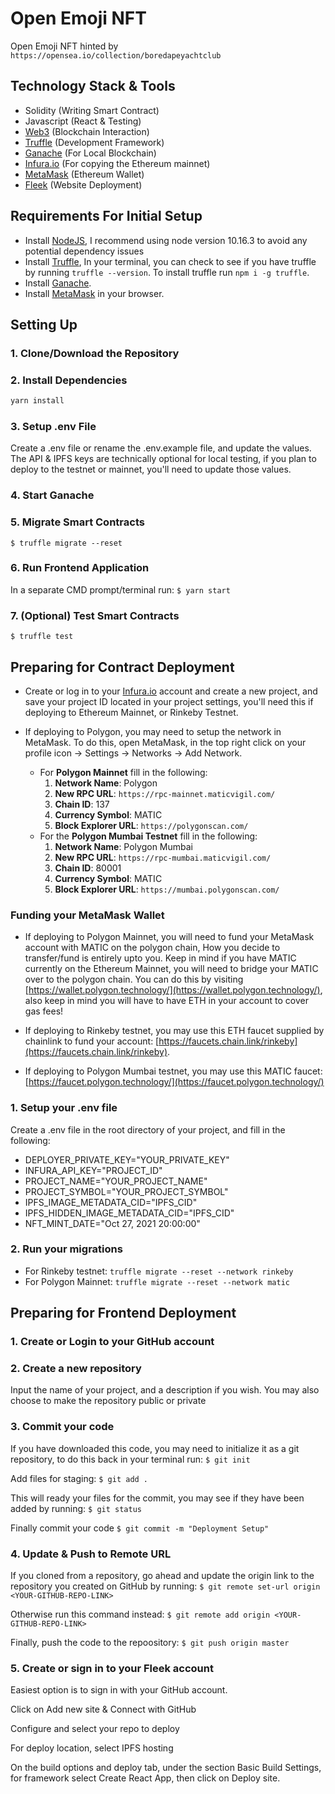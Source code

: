 # Open Emoji NFT

Open Emoji NFT hinted by `https://opensea.io/collection/boredapeyachtclub`

## Technology Stack & Tools

- Solidity (Writing Smart Contract)
- Javascript (React & Testing)
- [Web3](https://web3js.readthedocs.io/en/v1.5.2/) (Blockchain Interaction)
- [Truffle](https://www.trufflesuite.com/docs/truffle/overview) (Development Framework)
- [Ganache](https://www.trufflesuite.com/ganache) (For Local Blockchain)
- [Infura.io](https://infura.io/) (For copying the Ethereum mainnet)
- [MetaMask](https://metamask.io/) (Ethereum Wallet)
- [Fleek](https://fleek.co/) (Website Deployment)

## Requirements For Initial Setup

- Install [NodeJS](https://nodejs.org/en/), I recommend using node version 10.16.3 to avoid any potential dependency issues
- Install [Truffle](https://www.trufflesuite.com/docs/truffle/overview), In your terminal, you can check to see if you have truffle by running `truffle --version`. To install truffle run `npm i -g truffle`.
- Install [Ganache](https://www.trufflesuite.com/ganache).
- Install [MetaMask](https://metamask.io/) in your browser.

## Setting Up

### 1. Clone/Download the Repository

### 2. Install Dependencies

```bash
yarn install
```

### 3. Setup .env File

Create a .env file or rename the .env.example file, and update the values. The API & IPFS keys are technically optional for local testing, if you plan to deploy to the testnet or mainnet, you'll need to update those values.

### 4. Start Ganache

### 5. Migrate Smart Contracts

`$ truffle migrate --reset`

### 6. Run Frontend Application

In a separate CMD prompt/terminal run:
`$ yarn start`

### 7. (Optional) Test Smart Contracts

`$ truffle test`

## Preparing for Contract Deployment

- Create or log in to your [Infura.io](https://infura.io/login) account and create a new project, and save your project ID located in your project settings, you'll need this if deploying to Ethereum Mainnet, or Rinkeby Testnet.

- If deploying to Polygon, you may need to setup the network in MetaMask. To do this, open MetaMask, in the top right click on your profile icon -> Settings -> Networks -> Add Network.
  - For **Polygon Mainnet** fill in the following:
    1. **Network Name**: Polygon
    2. **New RPC URL**: `https://rpc-mainnet.maticvigil.com/`
    3. **Chain ID**: 137
    4. **Currency Symbol**: MATIC
    5. **Block Explorer URL**: `https://polygonscan.com/`
  - For the **Polygon Mumbai Testnet** fill in the following:
    1. **Network Name**: Polygon Mumbai
    2. **New RPC URL**: `https://rpc-mumbai.maticvigil.com/`
    3. **Chain ID**: 80001
    4. **Currency Symbol**: MATIC
    5. **Block Explorer URL**: `https://mumbai.polygonscan.com/`

### Funding your MetaMask Wallet

- If deploying to Polygon Mainnet, you will need to fund your MetaMask account with MATIC on the polygon chain, How you decide to transfer/fund is entirely upto you. Keep in mind if you have MATIC currently on the Ethereum Mainnet, you will need to bridge your MATIC over to the polygon chain. You can do this by visiting [https://wallet.polygon.technology/](https://wallet.polygon.technology/), also keep in mind you will have to have ETH in your account to cover gas fees!

- If deploying to Rinkeby testnet, you may use this ETH faucet supplied by chainlink to fund your account: [https://faucets.chain.link/rinkeby](https://faucets.chain.link/rinkeby).

- If deploying to Polygon Mumbai testnet, you may use this MATIC faucet: [https://faucet.polygon.technology/](https://faucet.polygon.technology/)

### 1. Setup your .env file

Create a .env file in the root directory of your project, and fill in the following:

- DEPLOYER_PRIVATE_KEY="YOUR_PRIVATE_KEY"
- INFURA_API_KEY="PROJECT_ID"
- PROJECT_NAME="YOUR_PROJECT_NAME"
- PROJECT_SYMBOL="YOUR_PROJECT_SYMBOL"
- IPFS_IMAGE_METADATA_CID="IPFS_CID"
- IPFS_HIDDEN_IMAGE_METADATA_CID="IPFS_CID"
- NFT_MINT_DATE="Oct 27, 2021 20:00:00"

### 2. Run your migrations

- For Rinkeby testnet: `truffle migrate --reset --network rinkeby`
- For Polygon Mainnet: `truffle migrate --reset --network matic`

## Preparing for Frontend Deployment

### 1. Create or Login to your GitHub account

### 2. Create a new repository

Input the name of your project, and a description if you wish. You may also choose to make the repository public or private

### 3. Commit your code

If you have downloaded this code, you may need to initialize it as a git repository, to do this back in your terminal run:
`$ git init`

Add files for staging:
`$ git add .`

This will ready your files for the commit, you may see if they have been added by running:
`$ git status`

Finally commit your code
`$ git commit -m "Deployment Setup"`

### 4. Update & Push to Remote URL

If you cloned from a repository, go ahead and update the origin link to the repository you created on GitHub by running:
`$ git remote set-url origin <YOUR-GITHUB-REPO-LINK>`

Otherwise run this command instead:
`$ git remote add origin <YOUR-GITHUB-REPO-LINK>`

Finally, push the code to the repoository:
`$ git push origin master`

### 5. Create or sign in to your Fleek account

Easiest option is to sign in with your GitHub account.

Click on Add new site & Connect with GitHub

Configure and select your repo to deploy

For deploy location, select IPFS hosting

On the build options and deploy tab, under the section Basic Build Settings, for framework select Create React App, then click on Deploy site.
